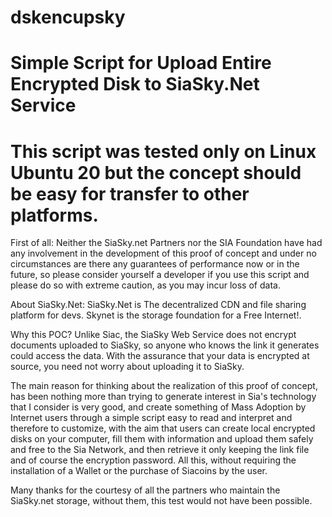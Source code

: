 # dskencupsky
# Simple Script for Upload Entire Encrypted Disk to SiaSky.Net Service
# This script was tested only on Linux Ubuntu 20 but the concept should be easy for transfer to other platforms. 

First of all:
Neither the SiaSky.net Partners nor the SIA Foundation have had any involvement in the development of this proof of concept and under no circumstances are there any guarantees of performance now or in the future, so please consider yourself a developer if you use this script and please do so with extreme caution, as you may incur loss of data.

About SiaSky.Net:
SiaSky.Net is The decentralized CDN and file sharing platform for devs. Skynet is the storage foundation for a Free Internet!.

Why this POC? Unlike Siac, the SiaSky Web Service does not encrypt documents uploaded to SiaSky, so anyone who knows the link it generates could access the data.  With the assurance that your data is encrypted at source, you need not worry about uploading it to SiaSky.

The main reason for thinking about the realization of this proof of concept, has been nothing more than trying to generate interest in Sia's technology that I consider is very good, and create something of Mass Adoption by Internet users through a simple script easy to read and interpret and therefore to customize, with the aim that users can create local encrypted disks on your computer, fill them with information and upload them safely and free to the Sia Network, and then retrieve it only keeping the link file and of course the encryption password. All this, without requiring the installation of a Wallet or the purchase of Siacoins by the user.

Many thanks for the courtesy of all the partners who maintain the SiaSky.net storage, without them, this test would not have been possible.

